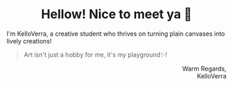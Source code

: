 <div align="center">
<h1> Hellow! Nice to meet ya 👋 </h1>
</div>


I'm KelloVerra, a creative student who thrives on turning plain canvases into lively creations!
> Art isn't just a hobby for me, it's my playground✨!

<div align="right">
Warm Regards,
<br />
KelloVerra
</div>

